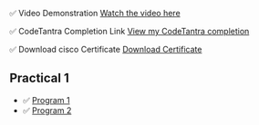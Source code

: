  ✅ Video Demonstration
[Watch the video here](https://preskilet.com/67ef72f70e44da001c1a293a)

 ✅ CodeTantra Completion Link
[View my CodeTantra completion](https://mitaoe.codetantra.com/secure/course.jsp?eucId=6773e3f2f1f9c5320ca6bc85)

 ✅ Download  cisco Certificate 
[Download Certificate](./Roll%20no%2026cs8.pdf)
## Practical 1

- ✅ [Program 1](./Practical%201/practical1_1.py)
- ✅ [Program 2](./Practical%201/practical1_2.py)
